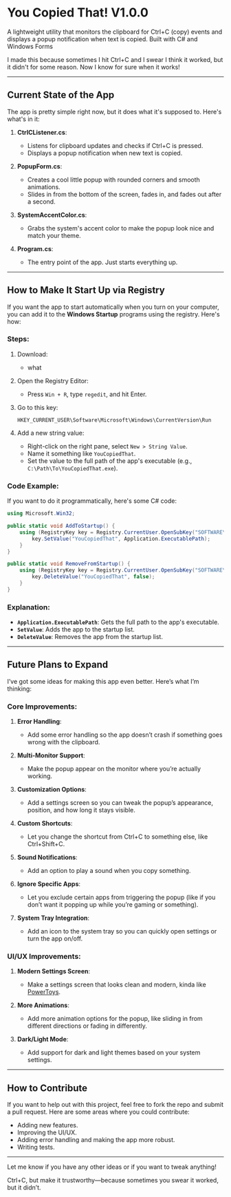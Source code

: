# You Copied That! V1.0.0

A lightweight utility that monitors the clipboard for Ctrl+C (copy) events and displays a popup notification when text is copied. Built with C# and Windows Forms

I made this because sometimes I hit Ctrl+C and I swear I think it worked, but it didn't for some reason. Now I know for sure when it works!

---

## Current State of the App

The app is pretty simple right now, but it does what it's supposed to. Here's what's in it:

1. **CtrlCListener.cs**:

   - Listens for clipboard updates and checks if Ctrl+C is pressed.
   - Displays a popup notification when new text is copied.

2. **PopupForm.cs**:

   - Creates a cool little popup with rounded corners and smooth animations.
   - Slides in from the bottom of the screen, fades in, and fades out after a second.

3. **SystemAccentColor.cs**:

   - Grabs the system's accent color to make the popup look nice and match your theme.

4. **Program.cs**:
   - The entry point of the app. Just starts everything up.

---

## How to Make It Start Up via Registry

If you want the app to start automatically when you turn on your computer, you can add it to the **Windows Startup** programs using the registry. Here's how:

### Steps:

1. Download:

   - what

2. Open the Registry Editor:

   - Press `Win + R`, type `regedit`, and hit Enter.

3. Go to this key:

   ```
   HKEY_CURRENT_USER\Software\Microsoft\Windows\CurrentVersion\Run
   ```

4. Add a new string value:
   - Right-click on the right pane, select `New > String Value`.
   - Name it something like `YouCopiedThat`.
   - Set the value to the full path of the app's executable (e.g., `C:\Path\To\YouCopiedThat.exe`).

### Code Example:

If you want to do it programmatically, here's some C# code:

```csharp
using Microsoft.Win32;

public static void AddToStartup() {
    using (RegistryKey key = Registry.CurrentUser.OpenSubKey("SOFTWARE\\Microsoft\\Windows\\CurrentVersion\\Run", true)) {
        key.SetValue("YouCopiedThat", Application.ExecutablePath);
    }
}

public static void RemoveFromStartup() {
    using (RegistryKey key = Registry.CurrentUser.OpenSubKey("SOFTWARE\\Microsoft\\Windows\\CurrentVersion\\Run", true)) {
        key.DeleteValue("YouCopiedThat", false);
    }
}
```

### Explanation:

- **`Application.ExecutablePath`**: Gets the full path to the app's executable.
- **`SetValue`**: Adds the app to the startup list.
- **`DeleteValue`**: Removes the app from the startup list.

---

## Future Plans to Expand

I’ve got some ideas for making this app even better. Here’s what I’m thinking:

### **Core Improvements**:

1. **Error Handling**:

   - Add some error handling so the app doesn’t crash if something goes wrong with the clipboard.

2. **Multi-Monitor Support**:

   - Make the popup appear on the monitor where you’re actually working.

3. **Customization Options**:

   - Add a settings screen so you can tweak the popup’s appearance, position, and how long it stays visible.

4. **Custom Shortcuts**:

   - Let you change the shortcut from Ctrl+C to something else, like Ctrl+Shift+C.

5. **Sound Notifications**:

   - Add an option to play a sound when you copy something.

6. **Ignore Specific Apps**:

   - Let you exclude certain apps from triggering the popup (like if you don’t want it popping up while you’re gaming or something).

7. **System Tray Integration**:
   - Add an icon to the system tray so you can quickly open settings or turn the app on/off.

### **UI/UX Improvements**:

1. **Modern Settings Screen**:

   - Make a settings screen that looks clean and modern, kinda like [PowerToys](https://github.com/microsoft/PowerToys).

2. **More Animations**:

   - Add more animation options for the popup, like sliding in from different directions or fading in differently.

3. **Dark/Light Mode**:
   - Add support for dark and light themes based on your system settings.

---

## How to Contribute

If you want to help out with this project, feel free to fork the repo and submit a pull request. Here are some areas where you could contribute:

- Adding new features.
- Improving the UI/UX.
- Adding error handling and making the app more robust.
- Writing tests.

---

Let me know if you have any other ideas or if you want to tweak anything!

Ctrl+C, but make it trustworthy—because sometimes you swear it worked, but it didn’t.

